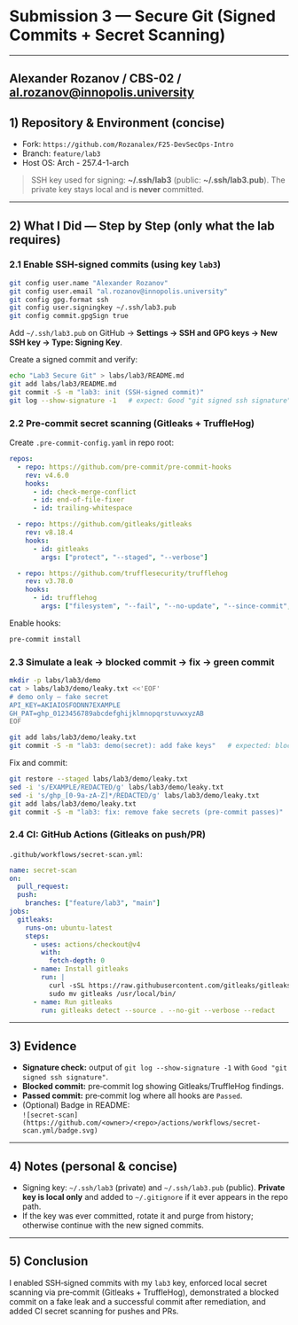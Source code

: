 # Submission 3 — Secure Git (Signed Commits + Secret Scanning)

---
Alexander Rozanov / CBS-02 / al.rozanov@innopolis.university
---

## 1) Repository & Environment (concise)
- Fork: `https://github.com/Rozanalex/F25-DevSecOps-Intro`
- Branch: `feature/lab3`
- Host OS: Arch - 257.4-1-arch

> SSH key used for signing: **~/.ssh/lab3** (public: **~/.ssh/lab3.pub**). The private key stays local and is **never** committed.

---

## 2) What I Did — Step by Step (only what the lab requires)

### 2.1 Enable SSH‑signed commits (using key `lab3`)
```bash
git config user.name "Alexander Rozanov"
git config user.email "al.rozanov@innopolis.university"
git config gpg.format ssh
git config user.signingkey ~/.ssh/lab3.pub
git config commit.gpgSign true
```
Add `~/.ssh/lab3.pub` on GitHub → **Settings → SSH and GPG keys → New SSH key → Type: Signing Key**.

Create a signed commit and verify:
```bash
echo "Lab3 Secure Git" > labs/lab3/README.md
git add labs/lab3/README.md
git commit -S -m "lab3: init (SSH‑signed commit)"
git log --show-signature -1   # expect: Good "git signed ssh signature"
```

### 2.2 Pre‑commit secret scanning (Gitleaks + TruffleHog)
Create `.pre-commit-config.yaml` in repo root:
```yaml
repos:
  - repo: https://github.com/pre-commit/pre-commit-hooks
    rev: v4.6.0
    hooks:
      - id: check-merge-conflict
      - id: end-of-file-fixer
      - id: trailing-whitespace

  - repo: https://github.com/gitleaks/gitleaks
    rev: v8.18.4
    hooks:
      - id: gitleaks
        args: ["protect", "--staged", "--verbose"]

  - repo: https://github.com/trufflesecurity/trufflehog
    rev: v3.78.0
    hooks:
      - id: trufflehog
        args: ["filesystem", "--fail", "--no-update", "--since-commit", "HEAD~1", "."]
```
Enable hooks:
```bash
pre-commit install
```

### 2.3 Simulate a leak → blocked commit → fix → green commit
```bash
mkdir -p labs/lab3/demo
cat > labs/lab3/demo/leaky.txt <<'EOF'
# demo only — fake secret
API_KEY=AKIAIOSFODNN7EXAMPLE
GH_PAT=ghp_0123456789abcdefghijklmnopqrstuvwxyzAB
EOF

git add labs/lab3/demo/leaky.txt
git commit -S -m "lab3: demo(secret): add fake keys"   # expected: blocked by pre-commit
```
Fix and commit:
```bash
git restore --staged labs/lab3/demo/leaky.txt
sed -i 's/EXAMPLE/REDACTED/g' labs/lab3/demo/leaky.txt
sed -i 's/ghp_[0-9a-zA-Z]*/REDACTED/g' labs/lab3/demo/leaky.txt
git add labs/lab3/demo/leaky.txt
git commit -S -m "lab3: fix: remove fake secrets (pre-commit passes)"
```

### 2.4 CI: GitHub Actions (Gitleaks on push/PR)
`.github/workflows/secret-scan.yml`:
```yaml
name: secret-scan
on:
  pull_request:
  push:
    branches: ["feature/lab3", "main"]
jobs:
  gitleaks:
    runs-on: ubuntu-latest
    steps:
      - uses: actions/checkout@v4
        with:
          fetch-depth: 0
      - name: Install gitleaks
        run: |
          curl -sSL https://raw.githubusercontent.com/gitleaks/gitleaks/main/install.sh | bash
          sudo mv gitleaks /usr/local/bin/
      - name: Run gitleaks
        run: gitleaks detect --source . --no-git --verbose --redact
```

---

## 3) Evidence
- **Signature check:** output of `git log --show-signature -1` with `Good "git signed ssh signature"`.
- **Blocked commit:** pre‑commit log showing Gitleaks/TruffleHog findings.
- **Passed commit:** pre‑commit log where all hooks are `Passed`.
- (Optional) Badge in README:  
  `![secret-scan](https://github.com/<owner>/<repo>/actions/workflows/secret-scan.yml/badge.svg)`

---

## 4) Notes (personal & concise)
- Signing key: `~/.ssh/lab3` (private) and `~/.ssh/lab3.pub` (public). **Private key is local only** and added to `~/.gitignore` if it ever appears in the repo path.
- If the key was ever committed, rotate it and purge from history; otherwise continue with the new signed commits.

---

## 5) Conclusion
I enabled SSH‑signed commits with my `lab3` key, enforced local secret scanning via pre‑commit (Gitleaks + TruffleHog), demonstrated a blocked commit on a fake leak and a successful commit after remediation, and added CI secret scanning for pushes and PRs.
